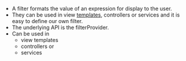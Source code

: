 *	A filter formats the value of an expression for display to the user. 
*	They can be used in view <a class="x-grid-item"  href='/slidedeck/#1. Overview/2 Core-Concepts/4. Template' target="_blank">templates</a>, controllers or services and it is easy to define our own filter.
*	The underlying API is the filterProvider.
* Can be used in 
  - view templates
  - controllers or 
  - services 








